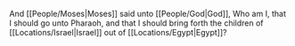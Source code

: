 And [[People/Moses\|Moses]] said unto [[People/God\|God]], Who am I, that I should go unto Pharaoh, and that I should bring forth the children of [[Locations/Israel\|Israel]] out of [[Locations/Egypt\|Egypt]]?
